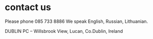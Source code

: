# contact us 

Please phone 085 733 8886
We speak English, Russian, Lithuanian.

DUBLIN PC – Willsbrook View, Lucan, Co.Dublin, Ireland